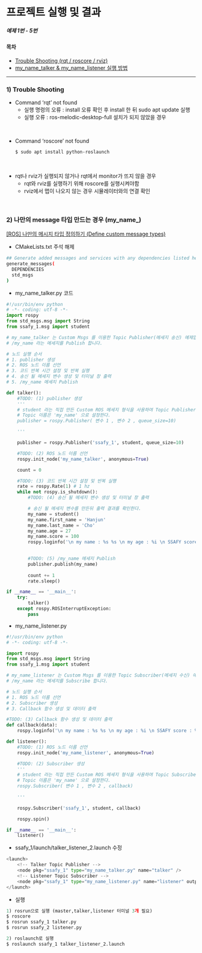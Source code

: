

# 프로젝트 실행 및 결과

##### 예제 1번 - 5번 


#### 목차

- [Trouble Shooting (rqt / roscore / rviz)](#1-trouble-shooting)
- [my_name_talker & my_name_listener 실행 방법](#2-나만의-message-타입-만드는-경우-my_name_)

---


### 1) Trouble Shooting


- Command ‘rqt’ not found
    - 실행 명령의 오류 : install 오류 확인 후 install 한 뒤 sudo apt update 실행
    - 실행 오류 : ros-melodic-desktop-full 설치가 되지 않았을 경우

<br>

- Command ‘roscore’ not found
    
    ```bash
    $ sudo apt install python-roslaunch
    ```

<br>    

- rqt나 rviz가 실행되지 않거나 rqt에서 monitor가 뜨지 않을 경우
    - rqt와 rviz를 실행하기 위해 roscore를 실행시켜야함
    - rviz에서 맵이 나오지 않는 경우 시뮬레이터와의 연결 확인
    

<br>

### 2) 나만의 message 타입 만드는 경우 (my_name_)


[[ROS] 나만의 메시지 타입 정의하기 (Define custom message types)](https://velog.io/@y2k4388/ROS-메시지-정의하기)

- CMakeLists.txt 주석 해제

```bash
## Generate added messages and services with any dependencies listed here
generate_messages(
  DEPENDENCIES
  std_msgs
)
```

- my_name_talker.py 코드

```python
#!/usr/bin/env python
# -*- coding: utf-8 -*-
import rospy
from std_msgs.msg import String
from ssafy_1.msg import student

# my_name_talker 는 Custom Msgs 를 이용한 Topic Publisher(메세지 송신) 예제입니다.
# /my_name 라는 메세지를 Publish 합니다.

# 노드 실행 순서 
# 1. publisher 생성
# 2. ROS 노드 이름 선언
# 3. 코드 반복 시간 설정 및 반복 실행
# 4. 송신 될 메세지 변수 생성 및 터미널 창 출력
# 5. /my_name 메세지 Publish

def talker():
    #TODO: (1) publisher 생성
    '''
    # student 라는 직접 만든 Custom ROS 메세지 형식을 사용하여 Topic Publisher 를 완성한다.
    # Topic 이름은 'my_name' 으로 설정한다.
    publisher = rospy.Publisher( 변수 1 , 변수 2 , queue_size=10)

    '''

    publisher = rospy.Publisher('ssafy_1', student, queue_size=10)

    #TODO: (2) ROS 노드 이름 선언
    rospy.init_node('my_name_talker', anonymous=True)

    count = 0

    #TODO: (3) 코드 반복 시간 설정 및 반복 실행    
    rate = rospy.Rate(1) # 1 hz
    while not rospy.is_shutdown():
        #TODO: (4) 송신 될 메세지 변수 생성 및 터미널 창 출력 

        # 송신 될 메세지 변수를 만든뒤 출력 결과를 확인한다.        
        my_name = student()
        my_name.first_name = 'Hanjun'
        my_name.last_name = 'Cho'
        my_name.age = 27
        my_name.score = 100
        rospy.loginfo('\n my name : %s %s \n my age : %i \n SSAFY score : %i', my_name.first_name,my_name.last_name,my_name.age,my_name.score)

        
        #TODO: (5) /my_name 메세지 Publish 
        publisher.publish(my_name)
        
        count += 1
        rate.sleep()

if __name__ == '__main__':
    try:
        talker()
    except rospy.ROSInterruptException:
        pass

```

- my_name_listener.py

```python
#!/usr/bin/env python
# -*- coding: utf-8 -*-

import rospy
from std_msgs.msg import String
from ssafy_1.msg import student

# my_name_listener 는 Custom Msgs 를 이용한 Topic Subscriber(메세지 수신) 예제입니다.
# /my_name 라는 메세지를 Subscribe 합니다.

# 노드 실행 순서 
# 1. ROS 노드 이름 선언
# 2. Subscriber 생성
# 3. Callback 함수 생성 및 데이터 출력

#TODO: (3) Callback 함수 생성 및 데이터 출력
def callback(data):
    rospy.loginfo('\n my name : %s %s \n my age : %i \n SSAFY score : %i', data.first_name,data.last_name,data.age,data.score)

def listener():
    #TODO: (1) ROS 노드 이름 선언
    rospy.init_node('my_name_listener', anonymous=True)

    #TODO: (2) Subscriber 생성
    '''
    # student 라는 직접 만든 Custom ROS 메세지 형식을 사용하여 Topic Subscriber 를 완성한다.
    # Topic 이름은 'my_name' 으로 설정한다.
    rospy.Subscriber( 변수 1 , 변수 2 , callback)
    
    '''

    rospy.Subscriber('ssafy_1', student, callback)

    rospy.spin()

if __name__ == '__main__':
    listener()

```

- ssafy_1/launch/talker_listener_2.launch 수정

```python
<launch>
    <!-- Talker Topic Publisher -->
    <node pkg="ssafy_1" type="my_name_talker.py" name="talker" />
    <!-- Listener Topic Subscriber -->
    <node pkg="ssafy_1" type="my_name_listener.py" name="listener" output="screen" />
</launch>

```

- 실행

```python
1) rosrun으로 실행 (master,talker,listener 터미널 3개 필요)
$ roscore 
$ rosrun ssafy_1 talker.py
$ rosrun ssafy_2 listener.py

2) roslaunch로 실행
$ roslaunch ssafy_1 talker_listener_2.launch
```